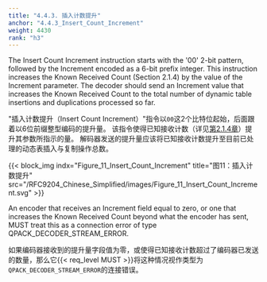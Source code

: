 ```yaml
---
title: "4.4.3. 插入计数提升"
anchor: "4.4.3_Insert_Count_Increment"
weight: 4430
rank: "h3"
---
```


The Insert Count Increment instruction starts with the '00' 2-bit pattern, followed by the Increment encoded as a 6-bit prefix integer. This instruction increases the Known Received Count (Section 2.1.4) by the value of the Increment parameter. The decoder should send an Increment value that increases the Known Received Count to the total number of dynamic table insertions and duplications processed so far.

"插入计数提升（Insert Count Increment）"指令以`00`这2个比特位起始，后面跟着以6位前缀整型编码的提升量。
该指令使得已知接收计数（详见[第2.1.4章](#2.1.4_Known_Received_Count)）提升其参数所指示的量。
解码器发送的提升量应该将已知接收计数提升至目前已处理的动态表插入与复制操作总数。

{{< block_img
indx="Figure_11_Insert_Count_Increment"
title="图11：插入计数提升"
src="/RFC9204_Chinese_Simplified/images/Figure_11_Insert_Count_Increment.svg" >}}

An encoder that receives an Increment field equal to zero, or one that increases the Known Received Count beyond what the encoder has sent, MUST treat this as a connection error of type QPACK_DECODER_STREAM_ERROR.

如果编码器接收到的提升量字段值为零，或使得已知接收计数超过了编码器已发送的数量，那么它{{< req_level MUST >}}将这种情况视作类型为`QPACK_DECODER_STREAM_ERROR`的连接错误。
